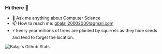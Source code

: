 ### Hi there 👋
- 💬 Ask me anything about Computer Science
- 📫 How to reach me: gbalaji20002000@gmail.com
- ⚡ Every year millions of trees are planted by squirrels as they hide seeds and tend to forget the location.

![Balaji's Github Stats](https://github-readme-stats.vercel.app/api?username=BalajiG2000)


<!--
**BalajiG2000/BalajiG2000** is a ✨ _special_ ✨ repository because its `README.md` (this file) appears on your GitHub profile.

Here are some ideas to get you started:

- 🔭 I’m currently working on ...
- 🌱 I’m currently learning ...
- 👯 I’m looking to collaborate on ...
- 🤔 I’m looking for help with ...
- 💬 Ask me about ...
- 📫 How to reach me: ...
- 😄 Pronouns: ...
- ⚡ Fun fact: ...
-->
